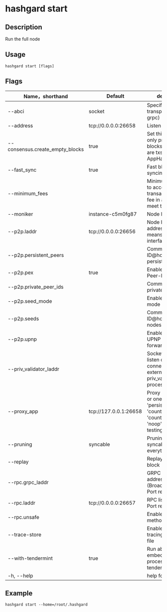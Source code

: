 # hashgard start

## Description

Run the full node

## Usage

```shell
hashgard start [flags]
```

## Flags

| Name，shorthand                    | Default               | description              | Required  |
| ------------------------------- | --------------------- | ----------------------------------- | -------- |
| --abci                          | socket                | Specify abci transport (socket or grpc) | No      |
| --address                       | tcp://0.0.0.0:26658   | Listen address                                           | No  |
| --consensus.create_empty_blocks | true                  |  Set this to false to only produce blocks when there are txs or when the AppHash changes  | No  |
| --fast_sync                     | true                  | Fast blockchain syncing                            | No  |
| --minimum_fees                  |                       |  Minimum gas prices to accept for transactions; Any fee in a tx must meet this minimum                            | No  |
| --moniker                       | instance-c5m0fg87     | Node Name                                             | No  |
| --p2p.laddr                     | tcp://0.0.0.0:26656   |  Node listen address. (0.0.0.0:0 means any interface, any port)   | No  |
| --p2p.persistent_peers          |                       | Comma-delimited ID@host:port persistent peers              | No  |
| --p2p.pex                       | true                  | Enable/disable Peer-Exchange                            | No  |
| --p2p.private_peer_ids          |                       | Comma-delimited private peer IDs                      | No  |
| --p2p.seed_mode                 |                       | Enable/disable seed mode                              | No  |
| --p2p.seeds                     |                       | Comma-delimited ID@host:port seed nodes                 | No  |
| --p2p.upnp                      |                       | Enable/disable UPNP port forwarding                     | No  |
| --priv_validator_laddr          |                       | Socket address to listen on for connections from external priv_validator process| No  |
| --proxy_app                     | tcp://127.0.0.1:26658 | Proxy app address, or one of: 'kvstore', 'persistent_kvstore', 'counter', 'counter_serial' or 'noop' for local testing. | No  |
| --pruning                       | syncable              | Pruning strategy: syncable, nothing, everything     | No  |
| --replay                        |                       | Replay the last block                                  | No  |
| --rpc.grpc_laddr                |                       | GRPC listen address (BroadcastTx only). Port required | No  |
| --rpc.laddr                     | tcp://0.0.0.0:26657   |  RPC listen address. Port required            | No  |
| --rpc.unsafe                    |                       | Enabled unsafe rpc methods                              | No  |
| --trace-store                   |                       | Enable KVStore tracing to an output file                | No  |
| --with-tendermint               | true                  | Run abci app embedded in-process with tendermint | No  |
| -h, --help                      |                       | help for start                           | No  |

## Example

```shell
hashgard start --home=/root/.hashgard
```

